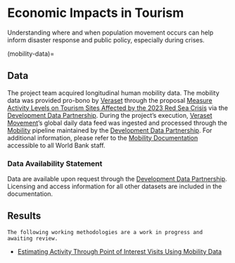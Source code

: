 # Economic Impacts in Tourism

Understanding where and when population movement occurs can help inform disaster response and public policy, especially during crises.

(mobility-data)=

## Data

The project team acquired longitudinal human mobility data. The mobility data was provided pro-bono by [Veraset](https://veraset.com) through the proposal [Measure Activity Levels on Tourism Sites Affected by the 2023 Red Sea Crisis](https://portal.datapartnership.org/readableproposal/565) via  the [Development Data Partnership](https://datapartnership.org). During the project’s execution, [Veraset Movement](https://www.veraset.com/products/movement/)’s global daily data feed was ingested and processed through the [Mobility](https://docs.datapartnership.org/collections/mobility/README.html) pipeline maintained by the [Development Data Partnership](https://datapartnership.org/). For additional information, please refer to the [Mobility Documentation](https://docs.datapartnership.org/collections/mobility/README.html) accessible to all World Bank staff.

### Data Availability Statement

Data are available upon request through the [Development Data Partnership](https://datapartnership.org). Licensing and access information for all other datasets are included in the documentation.

## Results

```{caution}
The following working methodologies are a work in progress and awaiting review.
```

- [Estimating Activity Through Point of Interest Visits Using Mobility Data](./visits.ipynb)
